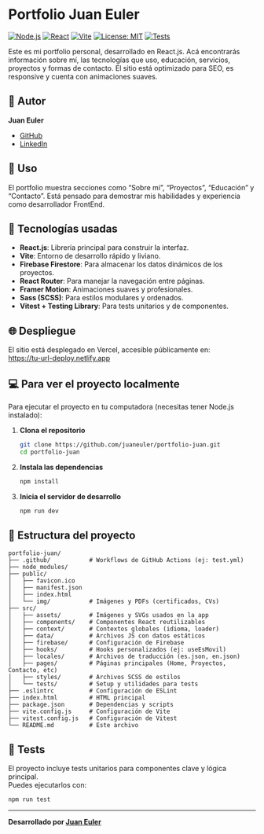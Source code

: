 # Portfolio Juan Euler

[![Node.js](https://img.shields.io/badge/Node.js-v18.x-green)](https://nodejs.org/)
[![React](https://img.shields.io/badge/React-18.x-blue)](https://reactjs.org/)
[![Vite](https://img.shields.io/badge/Vite-4.x-brightgreen)](https://vitejs.dev/)
[![License: MIT](https://img.shields.io/badge/License-MIT-yellow.svg)](https://opensource.org/licenses/MIT)
[![Tests](https://img.shields.io/badge/tests-passing-brightgreen)](#tests)

Este es mi portfolio personal, desarrollado en React.js. Acá encontrarás información sobre mí, las tecnologías que uso, educación, servicios, proyectos y formas de contacto. El sitio está optimizado para SEO, es responsive y cuenta con animaciones suaves.

## 👤 Autor

**Juan Euler**

- [GitHub](https://github.com/juaneuler/)
- [LinkedIn](https://www.linkedin.com/in/juan-euler/)

## 📝 Uso

El portfolio muestra secciones como “Sobre mí”, “Proyectos”, “Educación” y “Contacto”. Está pensado para demostrar mis habilidades y experiencia como desarrollador FrontEnd.

## 🚀 Tecnologías usadas

- **React.js**: Librería principal para construir la interfaz.
- **Vite**: Entorno de desarrollo rápido y liviano.
- **Firebase Firestore**: Para almacenar los datos dinámicos de los proyectos.
- **React Router**: Para manejar la navegación entre páginas.
- **Framer Motion**: Animaciones suaves y profesionales.
- **Sass (SCSS)**: Para estilos modulares y ordenados.
- **Vitest + Testing Library**: Para tests unitarios y de componentes.

## 🌐 Despliegue

El sitio está desplegado en Vercel, accesible públicamente en:  
https://tu-url-deploy.netlify.app

## 💻 Para ver el proyecto localmente

Para ejecutar el proyecto en tu computadora (necesitas tener Node.js instalado):

1. **Clona el repositorio**
   ```sh
   git clone https://github.com/juaneuler/portfolio-juan.git
   cd portfolio-juan
   ```
2. **Instala las dependencias**
   ```sh
   npm install
   ```
3. **Inicia el servidor de desarrollo**
   ```sh
   npm run dev
   ```

## 📁 Estructura del proyecto

```
portfolio-juan/
├── .github/           # Workflows de GitHub Actions (ej: test.yml)
├── node_modules/
├── public/
│   ├── favicon.ico
│   ├── manifest.json
│   ├── index.html
│   └── img/           # Imágenes y PDFs (certificados, CVs)
├── src/
│   ├── assets/        # Imágenes y SVGs usados en la app
│   ├── components/    # Componentes React reutilizables
│   ├── context/       # Contextos globales (idioma, loader)
│   ├── data/          # Archivos JS con datos estáticos
│   ├── firebase/      # Configuración de Firebase
│   ├── hooks/         # Hooks personalizados (ej: useEsMovil)
│   ├── locales/       # Archivos de traducción (es.json, en.json)
│   ├── pages/         # Páginas principales (Home, Proyectos, Contacto, etc)
│   ├── styles/        # Archivos SCSS de estilos
│   └── tests/         # Setup y utilidades para tests
├── .eslintrc          # Configuración de ESLint
├── index.html         # HTML principal
├── package.json       # Dependencias y scripts
├── vite.config.js     # Configuración de Vite
├── vitest.config.js   # Configuración de Vitest
└── README.md          # Este archivo
```

## 🧪 Tests

El proyecto incluye tests unitarios para componentes clave y lógica principal.  
Puedes ejecutarlos con:

```sh
npm run test
```

---

**Desarrollado por [Juan Euler](https://www.linkedin.com/in/juan-euler/)**